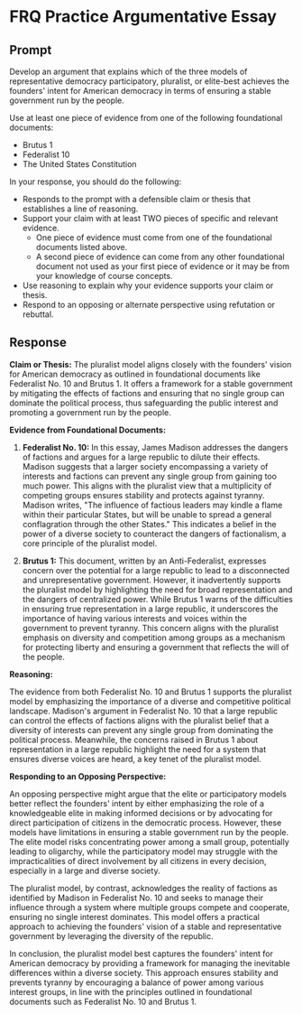 # FRQ Practice Argumentative Essay

## Prompt

Develop an argument that explains which of the three models of representative democracy participatory, pluralist, or elite-best achieves the founders' intent for American democracy in terms of ensuring a stable government run by the people.

Use at least one piece of evidence from one of the following foundational documents:

- Brutus 1
- Federalist 10
- The United States Constitution

In your response, you should do the following:

- Responds to the prompt with a defensible claim or thesis that establishes a line of reasoning.
- Support your claim with at least TWO pieces of specific and relevant evidence.
    - One piece of evidence must come from one of the foundational documents listed above. 
    - A second piece of evidence can come from any other foundational document not used as your first piece of evidence or it may be from your knowledge of course concepts.
- Use reasoning to explain why your evidence supports your claim or thesis. 
- Respond to an opposing or alternate perspective using refutation or rebuttal.

## Response

**Claim or Thesis:** The pluralist model aligns closely with the founders' vision for American democracy as outlined in foundational documents like Federalist No. 10 and Brutus 1. It offers a framework for a stable government by mitigating the effects of factions and ensuring that no single group can dominate the political process, thus safeguarding the public interest and promoting a government run by the people.

**Evidence from Foundational Documents:**

1. **Federalist No. 10:** In this essay, James Madison addresses the dangers of factions and argues for a large republic to dilute their effects. Madison suggests that a larger society encompassing a variety of interests and factions can prevent any single group from gaining too much power. This aligns with the pluralist view that a multiplicity of competing groups ensures stability and protects against tyranny. Madison writes, "The influence of factious leaders may kindle a flame within their particular States, but will be unable to spread a general conflagration through the other States." This indicates a belief in the power of a diverse society to counteract the dangers of factionalism, a core principle of the pluralist model.

2. **Brutus 1:** This document, written by an Anti-Federalist, expresses concern over the potential for a large republic to lead to a disconnected and unrepresentative government. However, it inadvertently supports the pluralist model by highlighting the need for broad representation and the dangers of centralized power. While Brutus 1 warns of the difficulties in ensuring true representation in a large republic, it underscores the importance of having various interests and voices within the government to prevent tyranny. This concern aligns with the pluralist emphasis on diversity and competition among groups as a mechanism for protecting liberty and ensuring a government that reflects the will of the people.

**Reasoning:**

The evidence from both Federalist No. 10 and Brutus 1 supports the pluralist model by emphasizing the importance of a diverse and competitive political landscape. Madison's argument in Federalist No. 10 that a large republic can control the effects of factions aligns with the pluralist belief that a diversity of interests can prevent any single group from dominating the political process. Meanwhile, the concerns raised in Brutus 1 about representation in a large republic highlight the need for a system that ensures diverse voices are heard, a key tenet of the pluralist model.

**Responding to an Opposing Perspective:**

An opposing perspective might argue that the elite or participatory models better reflect the founders' intent by either emphasizing the role of a knowledgeable elite in making informed decisions or by advocating for direct participation of citizens in the democratic process. However, these models have limitations in ensuring a stable government run by the people. The elite model risks concentrating power among a small group, potentially leading to oligarchy, while the participatory model may struggle with the impracticalities of direct involvement by all citizens in every decision, especially in a large and diverse society.

The pluralist model, by contrast, acknowledges the reality of factions as identified by Madison in Federalist No. 10 and seeks to manage their influence through a system where multiple groups compete and cooperate, ensuring no single interest dominates. This model offers a practical approach to achieving the founders' vision of a stable and representative government by leveraging the diversity of the republic.

In conclusion, the pluralist model best captures the founders' intent for American democracy by providing a framework for managing the inevitable differences within a diverse society. This approach ensures stability and prevents tyranny by encouraging a balance of power among various interest groups, in line with the principles outlined in foundational documents such as Federalist No. 10 and Brutus 1.